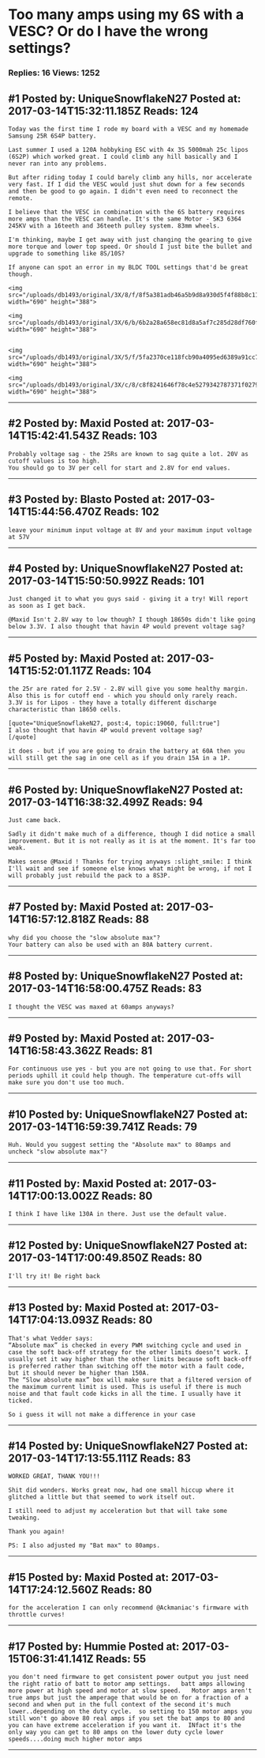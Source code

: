 # Too many amps using my 6S with a VESC? Or do I have the wrong settings?

### Replies: 16 Views: 1252

## \#1 Posted by: UniqueSnowflakeN27 Posted at: 2017-03-14T15:32:11.185Z Reads: 124

```
Today was the first time I rode my board with a VESC and my homemade Samsung 25R 6S4P battery. 

Last summer I used a 120A hobbyking ESC with 4x 3S 5000mah 25c lipos (6S2P) which worked great. I could climb any hill basically and I never ran into any problems. 

But after riding today I could barely climb any hills, nor accelerate very fast. If I did the VESC would just shut down for a few seconds and then be good to go again. I didn't even need to reconnect the remote.

I believe that the VESC in combination with the 6S battery requires more amps than the VESC can handle. It's the same Motor - SK3 6364 245KV with a 16teeth and 36teeth pulley system. 83mm wheels.

I'm thinking, maybe I get away with just changing the gearing to give more torque and lower top speed. Or should I just bite the bullet and upgrade to something like 8S/10S? 

If anyone can spot an error in my BLDC TOOL settings that'd be great though. 

<img src="/uploads/db1493/original/3X/8/f/8f5a381adb46a5b9d8a930d5f4f88b8c11b67720.png" width="690" height="388">

<img src="/uploads/db1493/original/3X/6/b/6b2a28a658ec81d8a5af7c285d28df760f3f0830.png" width="690" height="388">


<img src="/uploads/db1493/original/3X/5/f/5fa2370ce118fcb90a4095ed6389a91cc7f4d4ae.png" width="690" height="388">

<img src="/uploads/db1493/original/3X/c/8/c8f8241646f78c4e5279342787371f0279a002bc.png" width="690" height="388">
```

---
## \#2 Posted by: Maxid Posted at: 2017-03-14T15:42:41.543Z Reads: 103

```
Probably voltage sag - the 25Rs are known to sag quite a lot. 20V as cutoff values is too high.
You should go to 3V per cell for start and 2.8V for end values.
```

---
## \#3 Posted by: Blasto Posted at: 2017-03-14T15:44:56.470Z Reads: 102

```
leave your minimum input voltage at 8V and your maximum input voltage at 57V
```

---
## \#4 Posted by: UniqueSnowflakeN27 Posted at: 2017-03-14T15:50:50.992Z Reads: 101

```
Just changed it to what you guys said - giving it a try! Will report as soon as I get back. 

@Maxid Isn't 2.8V way to low though? I though 18650s didn't like going below 3.3V. I also thought that havin 4P would prevent voltage sag?
```

---
## \#5 Posted by: Maxid Posted at: 2017-03-14T15:52:01.117Z Reads: 104

```
the 25r are rated for 2.5V - 2.8V will give you some healthy margin. Also this is for cutoff end - which you should only rarely reach.
3.3V is for Lipos - they have a totally different discharge characteristic than 18650 cells.

[quote="UniqueSnowflakeN27, post:4, topic:19060, full:true"]
I also thought that havin 4P would prevent voltage sag?
[/quote]

it does - but if you are going to drain the battery at 60A then you will still get the sag in one cell as if you drain 15A in a 1P.
```

---
## \#6 Posted by: UniqueSnowflakeN27 Posted at: 2017-03-14T16:38:32.499Z Reads: 94

```
Just came back. 

Sadly it didn't make much of a difference, though I did notice a small improvement. But it is not really as it is at the moment. It's far too weak. 

Makes sense @Maxid ! Thanks for trying anyways :slight_smile: I think I'll wait and see if someone else knows what might be wrong, if not I will probably just rebuild the pack to a 8S3P.
```

---
## \#7 Posted by: Maxid Posted at: 2017-03-14T16:57:12.818Z Reads: 88

```
why did you choose the "slow absolute max"?
Your battery can also be used with an 80A battery current.
```

---
## \#8 Posted by: UniqueSnowflakeN27 Posted at: 2017-03-14T16:58:00.475Z Reads: 83

```
I thought the VESC was maxed at 60amps anyways?
```

---
## \#9 Posted by: Maxid Posted at: 2017-03-14T16:58:43.362Z Reads: 81

```
For continuous use yes - but you are not going to use that. For short periods uphill it could help though. The temperature cut-offs will make sure you don't use too much.
```

---
## \#10 Posted by: UniqueSnowflakeN27 Posted at: 2017-03-14T16:59:39.741Z Reads: 79

```
Huh. Would you suggest setting the "Absolute max" to 80amps and uncheck "slow absolute max"?
```

---
## \#11 Posted by: Maxid Posted at: 2017-03-14T17:00:13.002Z Reads: 80

```
I think I have like 130A in there. Just use the default value.
```

---
## \#12 Posted by: UniqueSnowflakeN27 Posted at: 2017-03-14T17:00:49.850Z Reads: 80

```
I'll try it! Be right back
```

---
## \#13 Posted by: Maxid Posted at: 2017-03-14T17:04:13.093Z Reads: 80

```
That's what Vedder says:
“Absolute max” is checked in every PWM switching cycle and used in case the soft back-off strategy for the other limits doesn’t work. I usually set it way higher than the other limits because soft back-off is preferred rather than switching off the motor with a fault code, but it should never be higher than 150A.
The “Slow absolute max” box will make sure that a filtered version of the maximum current limit is used. This is useful if there is much noise and that fault code kicks in all the time. I usually have it ticked.

So i guess it will not make a difference in your case
```

---
## \#14 Posted by: UniqueSnowflakeN27 Posted at: 2017-03-14T17:13:55.111Z Reads: 83

```
WORKED GREAT, THANK YOU!!!

Shit did wonders. Works great now, had one small hiccup where it glitched a little but that seemed to work itself out. 

I still need to adjust my acceleration but that will take some tweaking. 

Thank you again!

PS: I also adjusted my "Bat max" to 80amps.
```

---
## \#15 Posted by: Maxid Posted at: 2017-03-14T17:24:12.560Z Reads: 80

```
for the acceleration I can only recommend @Ackmaniac's firmware with throttle curves!
```

---
## \#17 Posted by: Hummie Posted at: 2017-03-15T06:31:41.141Z Reads: 55

```
you don't need firmware to get consistent power output you just need the right ratio of batt to motor amp settings.   batt amps allowing more power at high speed and motor at slow speed.   Motor amps aren't true amps but just the amperage that would be on for a fraction of a second and when put in the full context of the second it's much lower..depending on the duty cycle.  so setting to 150 motor amps you still won't go above 80 real amps if you set the bat amps to 80 and you can have extreme acceleration if you want it.  INfact it's the only way you can get to 80 amps on the lower duty cycle lower speeds....doing much higher motor amps
```

---
